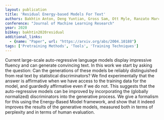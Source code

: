 ```yaml
---
layout: publication
title: 'Residual Energy-based Models For Text'
authors: Bakhtin Anton, Deng Yuntian, Gross Sam, Ott Myle, Ranzato Marc'aurelio, Szlam Arthur
conference: "Journal of Machine Learning Research"
year: 2020
bibkey: bakhtin2020residual
additional_links:
  - {name: "Paper", url: "https://arxiv.org/abs/2004.10188"}
tags: ['Pretraining Methods', 'Tools', 'Training Techniques']
---
```

Current large-scale auto-regressive language models display impressive fluency and can generate convincing text. In this work we start by asking the question: Can the generations of these models be reliably distinguished from real text by statistical discriminators? We find experimentally that the answer is affirmative when we have access to the training data for the model, and guardedly affirmative even if we do not. This suggests that the auto-regressive models can be improved by incorporating the (globally normalized) discriminators into the generative process. We give a formalism for this using the Energy-Based Model framework, and show that it indeed improves the results of the generative models, measured both in terms of perplexity and in terms of human evaluation.
